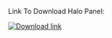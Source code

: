 Link To Download Halo Panel:

<!-- BEGIN LATEST DOWNLOAD BUTTON -->
[![Download link](https://custom-icon-badges.herokuapp.com/badge/-Download-blue?style=for-the-badge&logo=download&logoColor=white "Download Link")]([https://drive.google.com/file/d/1qfPq4W6Uk4pjfZexNf38C6CYsnFnXrfc/view?usp=sharing](https://drive.google.com/file/d/1CraJl7xD5TOJ0VeojugShtmw8f1BkWWa/view?usp=sharing))
<!-- END LATEST DOWNLOAD BUTTON -->
